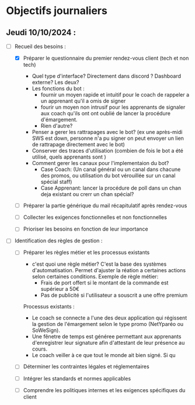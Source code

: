 # Objectifs journaliers

## Jeudi 10/10/2024 :


- [ ] Recueil des besoins :
    - [x] Préparer le questionnaire du premier rendez-vous client (tech et non tech)
        - Quel type d'interface? Directement dans discord ? Dashboard externe? Les deux?
        - Les fonctions du bot :
            - fournir un moyen rapide et intuitif pour le coach de rappeler a un apprenant qu'il a omis de signer
            - fourir un moyen non intrusif pour les apprenants de signaler aux coach qu'ils ont ont oublié de lancer la procédure d'émargement.
            - Rien d'autre?
        - Penser  a gerer les rattrapages avec le bot? (ex une après-midi SWS est down, personne n'a pu signer on peut envoyer un lien de rattrapage directement avec le bot)
        - Conserver des traces d'utilisation (combien de fois le bot a été utilisé, quels apprenants sont )
        - Comment gerer les canaux pour l'implementaion du bot? 
            - Case Coach: (Un canal général ou un canal dans chacune des promos, ou utilisation du bot vérouillée sur un canal spécial staff)
            - Case Apprenant: lancer la procédure de poll dans un chan deja existant ou crerr un chan spécial?
        
    - [ ] Préparer la partie générique du mail récapitulatif après rendez-vous
    - [ ] Collecter les exigences fonctionnelles et non fonctionnelles
    - [ ] Prioriser les besoins en fonction de leur importance
- [ ] Identification des règles de gestion :
    - [ ] Préparer les règles métier et les processus existants
        - c'est quoi une règle métier?
        C'est la base des systèmes d'automatisation. Permet d'ajuster la réation a certaines actions selon certaines conditions. Exemple de règle métier:
            - Frais de port offert si le montant de la commande est supérieur a 50€
            - Pas de publicité si l'utilisateur a souscrit a une offre premium
        
        Processus existants :
        - Le coach se connecte a l'une des deux application qui régissent la gestion de l'émargement selon le type promo (NetYparéo ou SoWeSign).
        - Une fênetre de temps est généree permettant aux apprenants d'enregistrer leur signature afin d'attestant de leur présence au cours.
        - Le coach veiller à ce que tout le monde ait bien signé. Si qu
    - [ ] Déterminer les contraintes légales et réglementaires
    - [ ] Intégrer les standards et normes applicables
    - [ ] Comprendre les politiques internes et les exigences spécifiques du client

